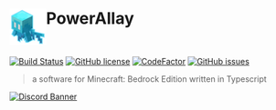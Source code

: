 <h1>PowerAllay<img src="assets/logo/logo.png" height="64" width="64" align="left"></img></h1><br/>

[![Build Status](https://github.com/PowerAllay/PowerAllay/actions/workflows/main.yml/badge.svg)](https://github.com/PowerAllay/PowerAllay)
[![GitHub license](https://img.shields.io/github/license/PowerAllay/PowerAllay.svg)](https://github.com/PowerAllay/PowerAllay/blob/master/LICENSE)
[![CodeFactor](https://www.codefactor.io/repository/github/PowerAllay/PowerAllay/badge)](https://www.codefactor.io/repository/github/PowerAllay/PowerAllay)
[![GitHub issues](https://img.shields.io/github/issues/PowerAllay/PowerAllay.svg)](https://github.com/PowerAllay/PowerAllay/issues)

> a software for Minecraft: Bedrock Edition written in Typescript

[![Discord Banner](https://discord.com/api/guilds/1132224503880089620/widget.png?style=banner3)](https://discord.gg/hZE2mzbw8f)